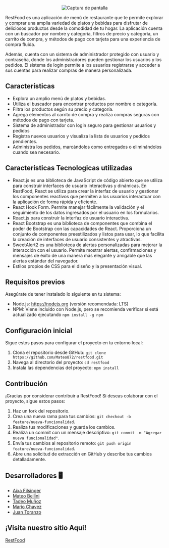 <p align="center">
  <img src="https://res.cloudinary.com/mach/image/upload/v1690740259/logoRestFood_po52of.png" alt="Captura de pantalla">
</p>

RestFood es una aplicación de menú de restaurante que te permite explorar y comprar una amplia variedad de platos y bebidas para disfrutar de deliciosos productos desde la comodidad de tu hogar. La aplicación cuenta con un buscador por nombre y categoría, filtros de precio y categoría, un carrito de compra, y métodos de pago con tarjeta para una experiencia de compra fluida.

Además, cuenta con un sistema de administrador protegido con usuario y contraseña, donde los administradores pueden gestionar los usuarios y los pedidos. El sistema de login permite a los usuarios registrarse y acceder a sus cuentas para realizar compras de manera personalizada.

## Características

-   Explora un amplio menú de platos y bebidas.
-   Utiliza el buscador para encontrar productos por nombre o categoría.
-   Filtra los productos según su precio y categoría.
-   Agrega elementos al carrito de compra y realiza compras seguras con métodos de pago con tarjeta.
-   Sistema de administrador con login seguro para gestionar usuarios y pedidos
-   Registra nuevos usuarios y visualiza la lista de usuarios y pedidos pendientes.
-   Administra los pedidos, marcándolos como entregados o eliminándolos cuando sea necesario.

## Características Tecnologicas utilizadas

-   React.js es una biblioteca de JavaScript de código abierto que se utiliza para construir interfaces de usuario interactivas y dinámicas. En RestFood, React se utiliza para crear la interfaz de usuario y gestionar los componentes reactivos que permiten a los usuarios interactuar con la aplicación de forma rápida y eficiente.
-   React Hook Form. Permite manejar fácilmente la validación y el seguimiento de los datos ingresados por el usuario en los formularios.
-   React.js para construir la interfaz de usuario interactiva.
-   React Bootstrap es una biblioteca de componentes que combina el poder de Bootstrap con las capacidades de React. Proporciona un conjunto de componentes preestilizados y listos para usar, lo que facilita la creación de interfaces de usuario consistentes y atractivas.
-   SweetAlert2 es una biblioteca de alertas personalizadas para mejorar la interacción con el usuario. Permite mostrar alertas, confirmaciones y mensajes de éxito de una manera más elegante y amigable que las alertas estándar del navegador.
-   Estilos propios de CSS para el diseño y la presentación visual.

## Requisitos previos

Asegúrate de tener instalado lo siguiente en tu sistema:

-   Node.js: https://nodejs.org (versión recomendada: LTS)
-   NPM: Viene incluido con Node.js, pero se recomienda verificar si está actualizado ejecutando `npm install -g npm`

## Configuración inicial

Sigue estos pasos para configurar el proyecto en tu entorno local:

1. Clona el repositorio desde GitHub: `git clone https://github.com/Mateo872/restfood.git`
2. Navega al directorio del proyecto: `cd restfood`
3. Instala las dependencias del proyecto: `npm install`

## Contribución

¡Gracias por considerar contribuir a RestFood! Si deseas colaborar con el proyecto, sigue estos pasos:

1. Haz un fork del repositorio.
2. Crea una nueva rama para tus cambios: `git checkout -b feature/nueva-funcionalidad`.
3. Realiza tus modificaciones y guarda los cambios.
4. Realiza un commit con un mensaje descriptivo: `git commit -m "Agregar nueva funcionalidad"`.
5. Envía tus cambios al repositorio remoto: `git push origin feature/nueva-funcionalidad`.
6. Abre una solicitud de extracción en GitHub y describe tus cambios detalladamente.

## Desarrolladores 🖥️

-   [Aixa Filsinger](https://github.com/AixaFilsinger)
-   [Mateo Bellini ](https://github.com/Mateo872)
-   [Tadeo Muñoz ](https://github.com/teoMunoz99)
-   [Mario Chavez ](https://github.com/Mario-Chavez)
-   [Juan Toranzo ](https://github.com/juantoranzos)

## ¡Visita nuestro sitio Aqui!

[RestFood](https://restfood-gamma.vercel.app/)
